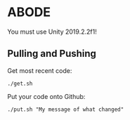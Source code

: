 # ABODE

You must use Unity 2019.2.2f1!

## Pulling and Pushing

Get most recent code:

```
./get.sh
```

Put your code onto Github:

```
./put.sh "My message of what changed"
```

